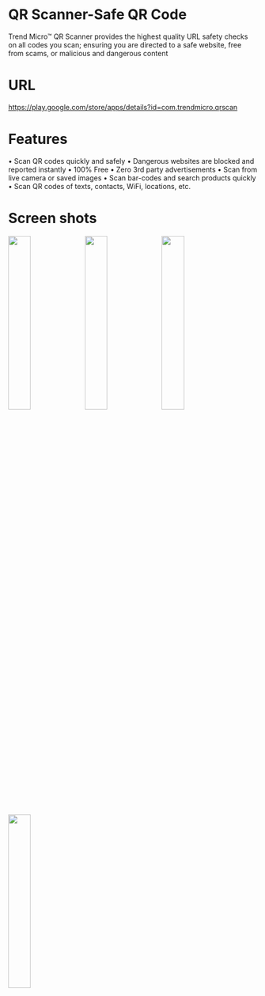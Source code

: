# QR Scanner-Safe QR Code
Trend Micro™ QR Scanner provides the highest quality URL safety checks on all codes you scan; ensuring you are directed to a safe website, free from scams, or malicious and dangerous content

# URL
https://play.google.com/store/apps/details?id=com.trendmicro.qrscan

# Features
• Scan QR codes quickly and safely
• Dangerous websites are blocked and reported instantly
• 100% Free
• Zero 3rd party advertisements
• Scan from live camera or saved images
• Scan bar-codes and search products quickly
• Scan QR codes of texts, contacts, WiFi, locations, etc.

# Screen shots

<img src="https://lh3.googleusercontent.com/JTSjOdJ118kefpZ0mwCZWjsIFqJSTAzxvS1tGJsx57r1y8yD7wgpHLHsnLeOFByrhgQ3Roi5_6HpYk3ANMw_B4d_uw92SRKVX0R4rNVMzWSJRX-AG4OsR0-XRNjo5RlYvRrDiis2UQiqHMeB1SE3oH3DxtWfJaGBeCItgqUZ81iXZmqnOhhHER5EP30jbGqXerdG2yoPYpfPi2kVRccwUq7t1RUAMzIQBIkNda9AC710KkXhijBtQcrXFoj8kuVRlimvG2l7fx3Rj9Ec0Ei3XLtszBpMku_XT4teOsaolXPGCkkN-W6V9cWKIvwAhOauNEXnUyTeviDyecMJ47OmW0gw4i3PKJCSovIyLJoREgdc1LF-EcKhbERojgNySZ_0wmFNPmd8Jkmeu1YMQkBjGZ25ImM7CRUOA7xs6ECecgiXCCCJamdrJTt69hifLvJpvaZ9k20E2t8X3H9wohPke6kfjiOP2lDKxJWlfdcVOFehTufhh8mFg1gUedJsnUZ4M6nrGKLIwTMZw3jINCVJXb8Onrrb8MdGedAhrnzGXexbv9l-4qFuAuttb-z2A1im8MpmSGF2H2c202rv3ytgWTjGIRA8chwV5TcjOZoOb7mjlxHSMhexOxuxh984dpEY-yTzFz4ALea6ZhZrL2VamjkX2Kw_YQ9iU6NqFmxGAlRJrhQl_GXEt3DSc3J7K0hUpx20LYhcSPGEkOCFlxmJi2nUCpGfo4w6mhIa5gVPs6OWBLesMFJiZhQ4q5Hq9zISHJC33tMCjPciKOCXan6qA5tD6p4mkciUaOYngnj1cmN93sYCJh3uCXiyQImTGBCBw3qohnUeGnBP542tS0DOnvSlH5DYAAqXwrR5uPZEcmOooxpM9RAgES1y8HPnBlLSUc5sOYOAwFmPKb9mmqvmY-jO5W6YbkuXQpijyJbkfr0=w456-h937-no?authuser=0" width="30%"> <img src="https://lh3.googleusercontent.com/L3N4nyZhSFcn2e2MUU2VCIutHvH0tRdfhGO5MiF8M9Q3yuJ0y-QzOwbphGkcjnVWfpWIwOqcUNq4ezvzMT4k1g6LV-f6S8WgWbK9aJVECwYtZNs0s1K1gsBscBx4kkAYzMdH5QMNx795Ugvo83X0qOBpvwny9RZjUOcNnU2CuqV4gmnHZ7PeJ2pVehVZgKU-matdYJ8aI1h_2Fg-dmSUBb9YyXUrdGt-nVKZGhRIXqUIMuKis82Z4XANwHDmELOcLC_Q2q4RN5Y6gZCKk54ZNUJ92UQWcQYdXjRzgDwfmnTOnCAjPVqZT2EZo90rmRNY8cdQF44fEwJ_-SPMyhuFhF5SFapuRUzyJzOKo-wkGE9oygYce1-6ZC8KPkiiRPS6pvQZoHhvDJXYBj4-T4POchP8A7TUx8kn4TGNG-dJt1AYyVnq-2tRaXQkf3tAQxvRdle_-lzoDk6uKoxB0KSipl7ty1HsYrC1XMbN2BhkLzTKg4pkzh9bRYCAzitXEV1WPlkjNuxnqvWUGYhOyWU-vGeEk8NmjWnn5qoBUJMB3goFmiuuW5Kx3Xv7VTLgM0sNbl4BB4hBFJz0B6DbShkzmbVO1UTm_B5dHrkFiqB-rhEN5RAu6Yb6ZiuWg3wh1M_uzExaBGuWegTDAbv_4aS9K3FqUggcfYxHHL-Y6EUqeEBrMuueYZDmkF_90gc_Nj27WcBW-Dy6PBcMAqfxXnktgwMcEG8jjvQ-Jiivin6_hffxZe5afP17MMqgHf4m_Y8g22GggABnA7eiMcYFSG6WByJyXkZS66b_pUPiNVo6SUPcPQ-vY3TY-6Xjb3eRc-PZDByLpT1Vp92ygC3XKELsxsWXEtVdnVeY8049z7jHsAPDjx4BAyiuYozxR14gtmVxZD1dFh9XewMTWc64RTVOcEgwbSi0umMUF_jzb7D9CSs=w456-h937-no?authuser=0" width="30%"> <img src="https://lh3.googleusercontent.com/uJWuZ5rHl0hPNNK1MXUrDD9l2CjSmKFmSBiaZv0uT0JQQRsGPvJpAbLDMaRiuZSq_owXg7ylnd6P2v2Z0D2rcC5IDgzyQyIiVFeLagfkFQQUJjtFQudQ0xrAFAWDWTNXZ3wvaUNC9M2z2COkuGBfHyoYBG5-UFVZK0uHhwojSuXNG1B5LqOVtgaLhLd3kcOKw43-oxNAWDYSXqCAyl0BGb02ZHiPjR93DuV1xDIayPLJznnsKlyZRlqFjHWva3k6WjhBDBYA7TqK7I5j-pJh_Cc2OfEOkH6CninCAEZcW3fdCMOLTPOSXEhMJkUbuLlJFezYUH0YkBOKyRRAA_rRg5psa5eyWk-sGVzlYTmUa1WCRPncuSql55LTDfUvWmMza_XqNV3lLJvkdl_QiDD2DygeDGUAbd8C_caRodH-VBp_ubGwHbhlwT8dPz5VNrK1DVXIK1-bF28AZI1WmmhLFArUIuQf8obu598kHY6BD3JiM8Wb_RFOpKMV6ye1JKOCKjj_NbPDSPcpja1bXWbzGBhdcT6Ud23OQUFX2o0MuXzZnaA5ZRb4GxUF3O1237FOsquaa4NcIl7HGDb8DC_AySOySdmvo1whlQ0yIoFQCvEIhlmOXQbYN6PGBilbmWRIzxCooIyZksmds3PCnjlmSJeviQpjFPFeilStzM5VJZ5N5NFGKHavKyCbTgTqluhZwm8UznZ5ogSjqtNjVrk2F_hH51WKXnT_jBo7AGfP2nRwQfGUr7GR8VCl2iK2p0_pCjfWwilX1R4klaVzvs3SWr43KWzp29hyaM4n2w6RKWc1O7s9zWOVCTqImQIt_pWL0ppUaF2ugZ8t20ZKaLs9sm6npjEViebAeRpoq9Dt99pFv5lM8PFHISnw0qeKvuGPxnlnPOn70kO2p5GyavVOkBfC_errkWrSmj1WbPsfCf4=w456-h937-no?authuser=0" width="30%"> <img src="https://lh3.googleusercontent.com/DWONOXZdKvAhhd_2ca4K-W6rFuPAuGEc8T7nb5VAmgcwg_WUTQcfwc0zpUU8KJQ2sqAqvhMrajgAwksY0kq1RrNCEDWh1Sxz7X9_ZOoWdnY2e9zcQslKYISKyFEWIGDWDPjw_1dQDJAqlTMyPkUti0r5hmKdWNi1prXA-KpY87Djtye_I2bj_A04GDb2NBs4IQTEeju6HjXTAW0TRnwyio8zBQ7HKRDAbnQB8F4pZlw2kSYVs0I-wI3M0v8QGqcl1M5E8xhqU2JH5ErRzTt9Wbzta01u0YFtVsYZRX-bTi52Y7hoe8EQNd-gYyc9nai0rVjnDJG0U9_5Ea5T1l8EVcfwQjJP7a_D8Qi0akEmKz2LcLlxGlRaDcQi1j9Gpg2vLAaiLpkuYktGVlhyqO1pU_f6-Qx9Kj5P8C_QL3HawBass4t8Su5bgiGhkSueqtzoA66-2UGMDwEMqZxqIxkJFP0U30hIkKC6PaDMKiqrK5YqYMrlnaaXofEArGnEB31xAvRFO87tzrNP03foMPG3TaKCZqvDpCZpHYMN1r4w3rs6JCP6XzV8QjKKf6LloeC_ytTm1MgfvgLe1XW0urh31GfgZGrAtwrv4xUawpzDILe1wskfQhe2vMRfaAuG6NIZxTf3lyWI-LoJzZXO-4JfxAsSoF08TibcCXEnzXap2_Qkw5eSHd62N--KAuOCeTTXN38oHqfo1C9LEFMzSB09m_adAI1hQzKDhR15SB53foiMYYWsjhfpH1gL46k7xUBFoPKr50E6VeBEf7sS0nbmRvB7cxWOkave1k9ACZyRBpbKEDjxu7Kw0C_I-VCdRG74uYojYKqEwovukymo-hRafncqM4vCg3gToTB9mA9XD2xBJE96gfG9h4L-Rc9yw7qWG9atH02e9EzM5tSitvHjpFQeVuKMcSRj7FmLQEjfzD8=w456-h937-no?authuser=0" width="30%"> 
